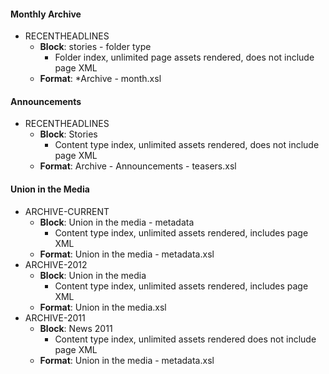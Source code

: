 
#### Monthly Archive
- RECENTHEADLINES
	- **Block**: stories - folder type
		- Folder index, unlimited page assets rendered, does not include page XML
	- **Format**: *Archive - month.xsl

#### Announcements
- RECENTHEADLINES
	- **Block**: Stories
		- Content type index, unlimited assets rendered, does not include page XML
	- **Format**: Archive - Announcements - teasers.xsl

#### Union in the Media
- ARCHIVE-CURRENT
	- **Block**: Union in the media - metadata
		- Content type index, unlimited assets rendered, includes page XML
	- **Format**: Union in the media - metadata.xsl
- ARCHIVE-2012
	- **Block**: Union in the media
		- Content type index, unlimited assets rendered, includes page XML
	- **Format**: Union in the media.xsl
- ARCHIVE-2011
	- **Block**: News 2011
		- Content type index, unlimited assets rendered does not include page XML
	- **Format**: Union in the media - metadata.xsl